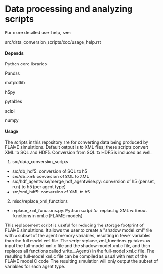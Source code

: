 # Data processing and analyzing scripts 

For more detailed user help, see:

src/data_conversion_scripts/doc/usage_help.rst

#### Depends 

Python core libraries

Pandas

matplotlib

h5py

pytables

scipi

numpy

#### Usage

The scripts in this repository are for converting data being produced by FLAME simulations.
Default output is to XML files; these scripts convert XML to SQL and HDF5.
Conversion from SQL to HDF5 is included as well.

1. src/data_conversion_scripts

- src/db_hdf5: conversion of SQL to h5
- src/db_xml: conversion of SQL to XML
- src/hdf_agentwise/merge_hdf_agentwise.py: conversion of h5 (per set, run) to h5 (per agent type)
- src/xml_hdf5: conversion of XML to h5

2. misc/replace_xml_functions
- replace_xml_functions.py: Python script for replacing XML writeout functions in xml.c (FLAME-models)

This replacement script is useful for reducing the storage footprint of FLAME simulations. It allows the user to create a "shadow model.xml" file with a subset of the agent memory variables, resulting in fewer variables than the full model.xml file. The script replace_xml_functions.py takes as input the full-model xml.c file and the shadow-model xml.c file, and then replaces all functions called write_<agentname>_Agent() in the full-model xml.c file. The resulting full-model xml.c file can be compiled as usual with rest of the FLAME model C code. The resulting simulation will only output the subset of variables for each agent type.
